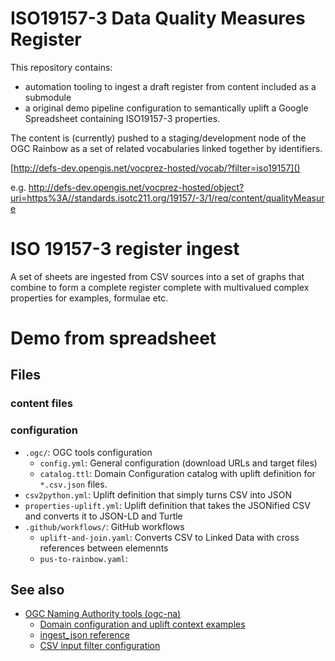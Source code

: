 # ISO19157-3 Data Quality Measures Register

This repository contains:

* automation tooling to ingest a draft register from content included as a submodule
* a original demo pipeline configuration to semantically uplift a Google Spreadsheet containing ISO19157-3 properties.

The content is (currently) pushed to a staging/development node of the OGC Rainbow as a set of related vocabularies linked together by identifiers.

[http://defs-dev.opengis.net/vocprez-hosted/vocab/?filter=iso19157]()

e.g. http://defs-dev.opengis.net/vocprez-hosted/object?uri=https%3A//standards.isotc211.org/19157/-3/1/req/content/qualityMeasure

# ISO 19157-3 register ingest

A set of sheets are ingested from CSV sources into a set of graphs that combine to form a complete register complete with multivalued complex properties for examples, formulae etc.


# Demo from spreadsheet
## Files

### content files

### configuration
- `.ogc/`: OGC tools configuration
  - `config.yml`: General configuration (download URLs and target files) 
  - `catalog.ttl`: Domain Configuration catalog with uplift definition for `*.csv.json` files.
- `csv2python.yml`: Uplift definition that simply turns CSV into JSON
- `properties-uplift.yml`: Uplift definition that takes the JSONified CSV and converts it to JSON-LD and Turtle
- `.github/workflows/`: GitHub workflows
  - `uplift-and-join.yaml`: Converts CSV to Linked Data with cross references between elemennts
  - `pus-to-rainbow.yaml`: 

## See also

- [OGC Naming Authority tools (ogc-na)](https://opengeospatial.github.io/ogc-na-tools/)
  - [Domain configuration and uplift context examples](https://opengeospatial.github.io/ogc-na-tools/examples/)
  - [ingest_json reference](https://opengeospatial.github.io/ogc-na-tools/reference/ogc/na/ingest_json/)
  - [CSV input filter configuration](https://opengeospatial.github.io/ogc-na-tools/reference/ogc/na/input_filters/csv/)
